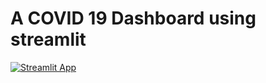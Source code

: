 # A COVID 19 Dashboard using streamlit

[![Streamlit App](https://static.streamlit.io/badges/streamlit_badge_black_white.svg)](https://share.streamlit.io/nbosua/covid19globalsituation/main/main.py)